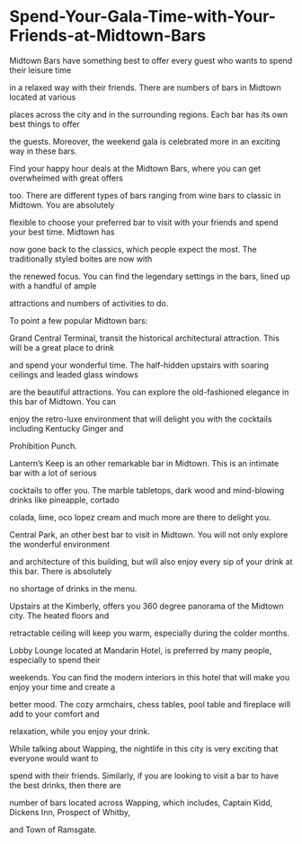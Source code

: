 # Spend-Your-Gala-Time-with-Your-Friends-at-Midtown-Bars
Midtown Bars have something best to offer every guest who wants to spend their leisure time

in a relaxed way with their friends. There are numbers of bars in Midtown located at various

places across the city and in the surrounding regions. Each bar has its own best things to offer

the guests. Moreover, the weekend gala is celebrated more in an exciting way in these bars.

Find your happy hour deals at the Midtown Bars, where you can get overwhelmed with great offers

too. There are different types of bars ranging from wine bars to classic in Midtown. You are absolutely

flexible to choose your preferred bar to visit with your friends and spend your best time. Midtown has

now gone back to the classics, which people expect the most. The traditionally styled boites are now with

the renewed focus. You can find the legendary settings in the bars, lined up with a handful of ample

attractions and numbers of activities to do.

To point a few popular Midtown bars:

Grand Central Terminal, transit the historical architectural attraction. This will be a great place to drink

and spend your wonderful time. The half-hidden upstairs with soaring ceilings and leaded glass windows

are the beautiful attractions. You can explore the old-fashioned elegance in this bar of Midtown. You can

enjoy the retro-luxe environment that will delight you with the cocktails including Kentucky Ginger and

Prohibition Punch.

Lantern’s Keep is an other remarkable bar in Midtown. This is an intimate bar with a lot of serious

cocktails to offer you. The marble tabletops, dark wood and mind-blowing drinks like pineapple, cortado

colada, lime, oco lopez cream and much more are there to delight you.

Central Park, an other best bar to visit in Midtown. You will not only explore the wonderful environment

and architecture of this building, but will also enjoy every sip of your drink at this bar. There is absolutely

no shortage of drinks in the menu.

Upstairs at the Kimberly, offers you 360 degree panorama of the Midtown city. The heated floors and

retractable ceiling will keep you warm, especially during the colder months.

Lobby Lounge located at Mandarin Hotel, is preferred by many people, especially to spend their

weekends. You can find the modern interiors in this hotel that will make you enjoy your time and create a

better mood. The cozy armchairs, chess tables, pool table and fireplace will add to your comfort and

relaxation, while you enjoy your drink.

While talking about Wapping, the nightlife in this city is very exciting that everyone would want to

spend with their friends. Similarly, if you are looking to visit a bar to have the best drinks, then there are

number of bars located across Wapping, which includes, Captain Kidd, Dickens Inn, Prospect of Whitby,

and Town of Ramsgate.

